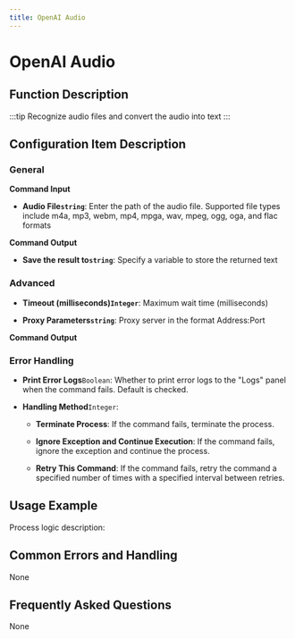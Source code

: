 ```yaml
---
title: OpenAI Audio
---
```


# OpenAI Audio

## Function Description

:::tip 
Recognize audio files and convert the audio into text
:::

## Configuration Item Description

### General

**Command Input**

- **Audio File`string`**: Enter the path of the audio file. Supported file types include m4a, mp3, webm, mp4, mpga, wav, mpeg, ogg, oga, and flac formats


**Command Output**

- **Save the result to`string`**: Specify a variable to store the returned text

### Advanced

- **Timeout (milliseconds)`Integer`**: Maximum wait time (milliseconds)

- **Proxy Parameters`string`**: Proxy server in the format Address:Port


**Command Output**

### Error Handling

- **Print Error Logs**`Boolean`: Whether to print error logs to the "Logs" panel when the command fails. Default is checked. 

- **Handling Method**`Integer`:

    - **Terminate Process**: If the command fails, terminate the process.

    - **Ignore Exception and Continue Execution**: If the command fails, ignore the exception and continue the process.

    - **Retry This Command**: If the command fails, retry the command a specified number of times with a specified interval between retries.

## Usage Example

Process logic description:

## Common Errors and Handling

None

## Frequently Asked Questions

None

